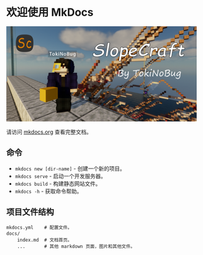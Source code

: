 # 欢迎使用 MkDocs

![SlopeCraft](_static/image/SlopeCraft.png)

请访问 [mkdocs.org](https://www.mkdocs.org) 查看完整文档。

## 命令

* `mkdocs new [dir-name]` - 创建一个新的项目。
* `mkdocs serve` - 启动一个开发服务器。
* `mkdocs build` - 构建静态网站文件。
* `mkdocs -h` - 获取命令帮助。

## 项目文件结构

    mkdocs.yml    # 配置文件。
    docs/
        index.md  # 文档首页。
        ...       # 其他 markdown 页面，图片和其他文件。
